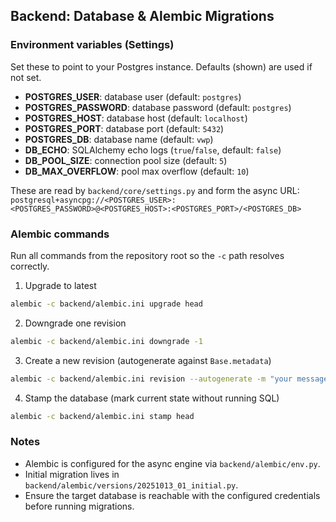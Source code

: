 ## Backend: Database & Alembic Migrations

### Environment variables (Settings)
Set these to point to your Postgres instance. Defaults (shown) are used if not set.

- **POSTGRES_USER**: database user (default: `postgres`)
- **POSTGRES_PASSWORD**: database password (default: `postgres`)
- **POSTGRES_HOST**: database host (default: `localhost`)
- **POSTGRES_PORT**: database port (default: `5432`)
- **POSTGRES_DB**: database name (default: `vwp`)
- **DB_ECHO**: SQLAlchemy echo logs (`true`/`false`, default: `false`)
- **DB_POOL_SIZE**: connection pool size (default: `5`)
- **DB_MAX_OVERFLOW**: pool max overflow (default: `10`)

These are read by `backend/core/settings.py` and form the async URL:
`postgresql+asyncpg://<POSTGRES_USER>:<POSTGRES_PASSWORD>@<POSTGRES_HOST>:<POSTGRES_PORT>/<POSTGRES_DB>`

### Alembic commands
Run all commands from the repository root so the `-c` path resolves correctly.

1) Upgrade to latest
```bash
alembic -c backend/alembic.ini upgrade head
```

2) Downgrade one revision
```bash
alembic -c backend/alembic.ini downgrade -1
```

3) Create a new revision (autogenerate against `Base.metadata`)
```bash
alembic -c backend/alembic.ini revision --autogenerate -m "your message"
```

4) Stamp the database (mark current state without running SQL)
```bash
alembic -c backend/alembic.ini stamp head
```

### Notes
- Alembic is configured for the async engine via `backend/alembic/env.py`.
- Initial migration lives in `backend/alembic/versions/20251013_01_initial.py`.
- Ensure the target database is reachable with the configured credentials before running migrations.






